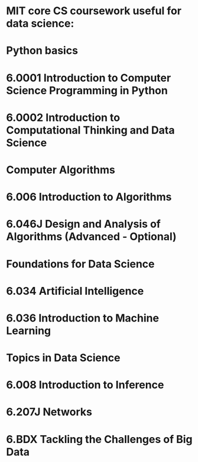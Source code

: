 # MIT core CS coursework useful for data science:

# Python basics #
# 6.0001 Introduction to Computer Science Programming in Python
# 6.0002 Introduction to Computational Thinking and Data Science

# Computer Algorithms #
# 6.006 Introduction to Algorithms
# 6.046J Design and Analysis of Algorithms (Advanced - Optional)

# Foundations for Data Science #
# 6.034 Artificial Intelligence
# 6.036 Introduction to Machine Learning 

# Topics in Data Science #
# 6.008 Introduction to Inference
# 6.207J Networks
# 6.BDX Tackling the Challenges of Big Data 
